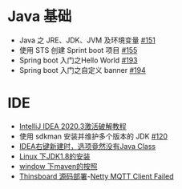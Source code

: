 # Java 基础

- Java 之 JRE、JDK、JVM 及环境变量 [#151](https://github.com/felix-cao/Blog/issues/151)
- 使用 STS 创建 Sprint boot 项目 [#155](https://github.com/felix-cao/Blog/issues/155)
- Spring boot 入门之Hello World [#193](https://github.com/felix-cao/Blog/issues/193)
- Spring boot 入门之自定义 banner [#194](https://github.com/felix-cao/Blog/issues/194)

# IDE
- [IntelliJ IDEA 2020.3激活破解教程](https://www.exception.site/essay/how-to-free-use-intellij-idea-2019-3)
- 使用 sdkman 安装并维护多个版本的 JDK [#120](https://github.com/felix-cao/Blog/issues/120)
- [IDEA右键新建时，选项竟然没有Java Class](https://www.jianshu.com/p/34cc2537a75b)
- [Linux 下JDK1.8的安装](https://www.cnblogs.com/chy18883701161/p/12354039.html)
- [window 下maven的按照](https://blog.csdn.net/huo920/article/details/82082403)
- [Thinsboard 源码部署](https://segmentfault.com/a/1190000019755315)-[Netty MQTT Client Failed](https://github.com/thingsboard/thingsboard-gateway/issues/183)
